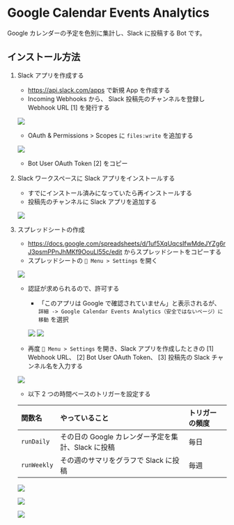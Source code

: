 # Google Calendar Events Analytics

Google カレンダーの予定を色別に集計し、Slack に投稿する Bot です。

## インストール方法

1. Slack アプリを作成する

   - https://api.slack.com/apps で新規 App を作成する
   - Incoming Webhooks から、 Slack 投稿先のチャンネルを登録し Webhook URL [1] を発行する

   ![](images/slack-settings-webhook.png)

   - OAuth & Permissions > Scopes に `files:write` を追加する

   ![](images/slack-settings-scope.png)

   - Bot User OAuth Token [2] をコピー

2. Slack ワークスペースに Slack アプリをインストールする

   - すでにインストール済みになっていたら再インストールする
   - 投稿先のチャンネルに Slack アプリを追加する

   ![](images/slack-add-app.png)

3. スプレッドシートの作成

   - https://docs.google.com/spreadsheets/d/1uf5XqUqcsIfwMdeJYZg6rJ3psmPPnJhMKf9OouLl55c/edit からスプレッドシートをコピーする
   - スプレッドシートの `📆 Menu > Settings` を開く

   ![](images/spreadsheet-menu.png)

   - 認証が求められるので、許可する

     - 「このアプリは Google で確認されていません」と表示されるが、 `詳細 -> Google Calendar Events Analytics（安全ではないページ）に移動` を選択

     ![](images/google-grant-auth-1.png)
     ![](images/google-grant-auth-2.png)

   - 再度 `📆 Menu > Settings` を開き、Slack アプリを作成したときの [1] Webhook URL、 [2] Bot User OAuth Token、 [3] 投稿先の Slack チャンネル名を入力する

   ![](images/settings.png)

   - 以下 2 つの時間ベースのトリガーを設定する

   | 関数名      | やっていること                                     | トリガーの頻度 |
   | :---------- | :------------------------------------------------- | :------------- |
   | `runDaily`  | その日の Google カレンダー予定を集計、Slack に投稿 | 毎日           |
   | `runWeekly` | その週のサマリをグラフで Slack に投稿              | 毎週           |

   ![](images/spreadsheet-open-script.png)

   ![](images/trigger-runDaily.png)

   ![](images/trigger-runWeekly.png)
